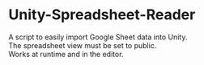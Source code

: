 # Unity-Spreadsheet-Reader
A script to easily import Google Sheet data into Unity.  
The spreadsheet view must be set to public.  
Works at runtime and in the editor. 
